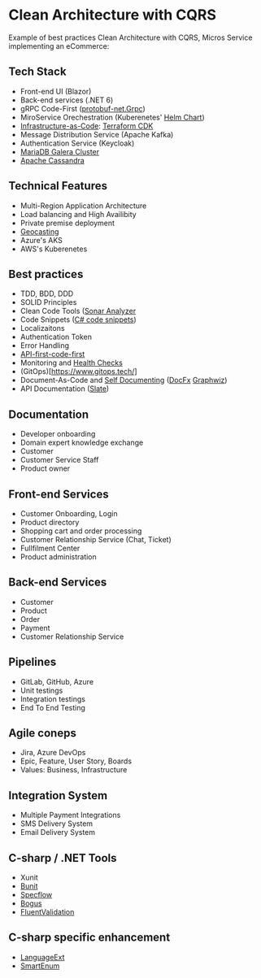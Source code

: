 # Clean Architecture with CQRS
Example of best practices Clean Architecture with CQRS, Micros Service implementing an eCommerce:

## Tech Stack
- Front-end UI (Blazor)
- Back-end services (.NET 6)
- gRPC Code-First ([protobuf-net.Grpc](https://protobuf-net.github.io/protobuf-net.Grpc/))
- MiroService Orechestration (Kuberenetes' [Helm Chart](https://helm.sh/))
- [Infrastructure-as-Code](https://en.wikipedia.org/wiki/Infrastructure_as_code): [Terraform CDK](https://github.com/hashicorp/terraform-cdk/blob/main/docs/getting-started/csharp.md)
- Message Distribution Service (Apache Kafka)
- Authentication Service (Keycloak)
- [MariaDB Galera Cluster](https://mariadb.com/kb/en/what-is-mariadb-galera-cluster/)
- [Apache Cassandra](https://cassandra.apache.org/_/index.html)

## Technical Features
- Multi-Region Application Architecture
- Load balancing and High Availibity 
- Private premise deployment
- [Geocasting](https://en.wikipedia.org/wiki/Geocast)
- Azure's AKS
- AWS's Kuberenetes

## Best practices
- TDD, BDD, DDD
- SOLID Principles
- Clean Code Tools ([Sonar Analyzer](https://www.nuget.org/packages/SonarAnalyzer.CSharp/)
- Code Snippets ([C# code snippets](https://docs.microsoft.com/en-us/visualstudio/ide/visual-csharp-code-snippets?view=vs-2022))
- Localizaitons
- Authentication Token
- Error Handling
- [API-first-code-first](https://swagger.io/resources/articles/adopting-an-api-first-approach/#:~:text=An%20API%2Dfirst%20approach%20means,be%20consumed%20by%20client%20applications.)
- Monitoring and [Health Checks](https://docs.microsoft.com/en-us/aspnet/core/host-and-deploy/health-checks?view=aspnetcore-6.0)
- (GitOps)[https://www.gitops.tech/]
- Document-As-Code and [Self Documenting](https://en.wikipedia.org/wiki/Self-documenting_code) ([DocFx](https://dotnet.github.io/docfx/) [Graphwiz](http://www.graphviz.org/))
- API Documentation ([Slate](https://github.com/slatedocs/slate))

## Documentation
- Developer onboarding
- Domain expert knowledge exchange
- Customer
- Customer Service Staff
- Product owner

## Front-end Services
- Customer Onboarding, Login
- Product directory
- Shopping cart and order processing
- Customer Relationship Service (Chat, Ticket)
- Fullfilment Center
- Product administration

## Back-end Services
- Customer
- Product
- Order
- Payment
- Customer Relationship Service

## Pipelines
- GitLab, GitHub, Azure
- Unit testings
- Integration testings
- End To End Testing

## Agile coneps
- Jira, Azure DevOps
- Epic, Feature, User Story, Boards
- Values: Business, Infrastructure

## Integration System
- Multiple Payment Integrations
- SMS Delivery System
- Email Delivery System

## C-sharp / .NET Tools
- Xunit
- [Bunit](https://github.com/bUnit-dev/bUnit)
- [Specflow](https://github.com/SpecFlowOSS/SpecFlow)
- [Bogus](https://github.com/bchavez/Bogus)
- [FluentValidation](https://fluentvalidation.net/)

## C-sharp specific enhancement
- [LanguageExt](https://github.com/louthy/language-ext)
- [SmartEnum](https://github.com/ardalis/SmartEnum)
